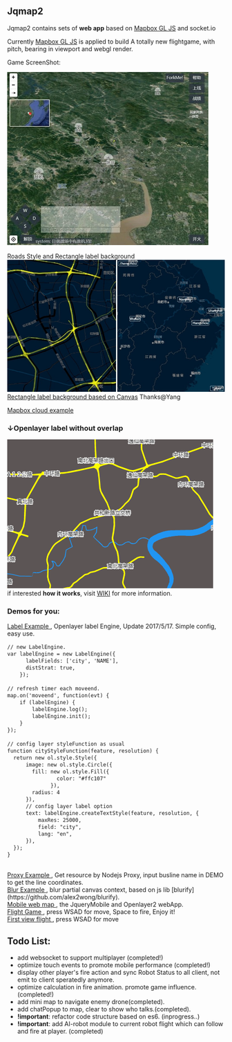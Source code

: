 ## Jqmap2
Jqmap2 contains sets of **web app** based on <a href="https://www.mapbox.com/mapbox-gl-js/">Mapbox GL JS</a> and socket.io

Currently <a href="https://www.mapbox.com/mapbox-gl-js/">Mapbox GL JS</a> is applied to build A totally new flightgame, with pitch, bearing in viewport and webgl render.

Game ScreenShot:

![flight_screenshot](https://github.com/alex2wong/Jqmap2/blob/master/Asset/flight_screenshot.jpg?raw=true)

Roads Style and Rectangle label background
![Roads Style_screenshot](https://github.com/alex2wong/Jqmap2/blob/master/Asset/roadsStyle-roundRect.jpg?raw=true)
[Rectangle label background based on Canvas](http://alex2wong.github.io/Jqmap2/labelbg.html) Thanks@Yang

[Mapbox cloud example](http://alex2wong.github.io/Jqmap2/examples/cloudlayer/)

### ↓Openlayer label without overlap<br>
![openlayer label without overlap](https://github.com/alex2wong/Jqmap2/blob/master/Asset/Label_Func3.gif)
<br>
if interested **how it works**, visit [WIKI](https://github.com/alex2wong/Jqmap2/wiki/Openlayer-%E5%AE%9E%E7%8E%B0%E5%B8%A6%E7%A2%B0%E6%92%9E%E6%A3%80%E6%B5%8B%E7%9A%84%E6%A0%87%E6%B3%A8) for more information.

### **Demos** for you:
<a href="http://alex2wong.github.io/Jqmap2/label.html"> Label Example </a>, Openlayer label Engine, Update 2017/5/17. Simple config, easy use.
<br>
```
// new LabelEngine.
var labelEngine = new LabelEngine({
      labelFields: ['city', 'NAME'],
      distStrat: true,
    });

// refresh timer each moveend.
map.on('moveend', function(evt) {
    if (labelEngine) {
        labelEngine.log();
        labelEngine.init();
    }
});

// config layer styleFunction as usual
function cityStyleFunction(feature, resolution) {
  return new ol.style.Style({
      image: new ol.style.Circle({
        fill: new ol.style.Fill({
                color: "#ffc107"
              }),
        radius: 4
      }),
      // config layer label option
      text: labelEngine.createTextStyle(feature, resolution, {
          maxRes: 25000,
          field: "city",
          lang: "en",
      }),
  });
}

```
<br>
<a href="http://alex2wong.github.io/Jqmap2/proxy.html"> Proxy Example </a>, Get  resource by Nodejs Proxy, input busline name in DEMO to get the line coordinates.
<br>
<a href="http://alex2wong.github.io/Jqmap2/blur.html"> Blur Example </a>, blur partial canvas context, based on js lib [blurify](https://github.com/alex2wong/blurify).
<br>
<a href="http://alex2wong.github.io/Jqmap2/"> Mobile web map </a>, the JqueryMobile and Openlayer2 webApp.
<br>
<a href="http://111.231.11.20/flight.html"> Flight Game </a>, press WSAD for move, Space to fire, Enjoy it!
<br>
<a href="http://alex2wong.github.io/Jqmap2/index2.html" > First view flight </a>, press WSAD for move

## Todo List:
- add websocket to support multiplayer (completed!)
- optimize touch events to promote mobile performance (completed!)
- display other player's fire action and sync Robot Status to all client, not emit to client speratedly anymore.
- optimize calculation in fire animation. promote game influence.(completed!)
- add mini map to navigate enemy drone(completed).
- add chatPopup to map, clear to show who talks.(completed).
- **!important**: refactor code structure based on es6. (inprogress..)
- **!important**: add AI-robot module to current robot flight which can follow and fire at player. (completed)

